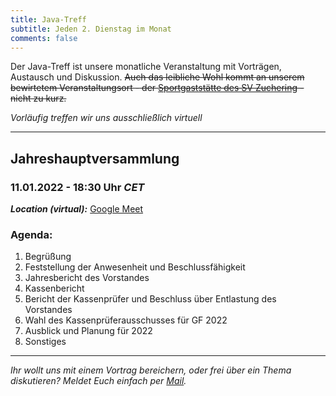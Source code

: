 ```yaml
---
title: Java-Treff
subtitle: Jeden 2. Dienstag im Monat
comments: false
---
```


Der Java-Treff ist unsere monatliche Veranstaltung mit Vorträgen, Austausch und Diskussion.
~~Auch das leibliche Wohl kommt an unserem bewirtetem Veranstaltungsort - der [Sportgaststätte des SV Zuchering](https://goo.gl/maps/WdFPbCwjdqWQr5eUA) - nicht zu kurz.~~

_Vorläufig treffen wir uns ausschließlich virtuell_

---

## Jahreshauptversammlung
### 11.01.2022 - 18:30 Uhr *CET*

***Location (virtual):*** [Google Meet](https://meet.google.com/get-jzpw-qxm)

### Agenda:

1. Begrüßung
2. Feststellung der Anwesenheit und Beschlussfähigkeit
3. Jahresbericht des Vorstandes
4. Kassenbericht
5. Bericht der Kassenprüfer und Beschluss über Entlastung des Vorstandes
6. Wahl des Kassenprüferausschusses für GF 2022
7. Ausblick und Planung für 2022
8. Sonstiges

---

*Ihr wollt uns mit einem Vortrag bereichern, oder frei über ein Thema diskutieren?
Meldet Euch einfach per [Mail](mailto:info@jug-in.bayern).*
